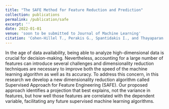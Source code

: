 ```yaml
---
title: "The SAFE Method for Feature Reduction and Prediction"
collection: publications
permalink: /publication/safe
excerpt: ''
date: 2022-01-01
venue: 'soon to be submitted to Journal of Machine Learning'
citation: 'Cohen-Hillel T., Perakis G., Spantidakis I., and Thayaparan L. (2022). The SAFE Method for Feature Reduction and Prediction. soon to be submitted to Journal of Machine Learning'
---
```

In the age of data availability, being able to analyze high-dimensional data is crucial for decision-making. Nevertheless, accounting for a large number of features can introduce several challenges and dimensionality reduction techniques are necessary to improve both the speed of the machine learning algorithm as well as its accuracy. To address this concern, in this research we develop a new dimensionality reduction algorithm called Supervised Approach for Feature Engineering (SAFE). Our proposed approach identifies a projection that best explains, not the variance in features, but how well those features are correlated with the dependent variable, facilitating any future supervised machine learning algorithms.